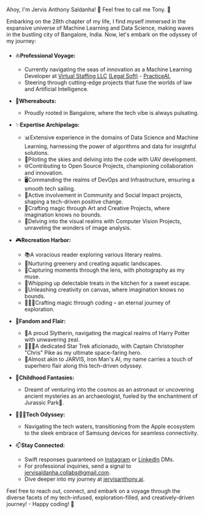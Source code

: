 Ahoy, I'm Jervis Anthony Saldanha! 👋 Feel free to call me Tony. 🚀

Embarking on the 28th chapter of my life, I find myself immersed in the expansive universe of Machine Learning and Data Science, making waves in the bustling city of Bangalore, India. Now, let's embark on the odyssey of my journey:

- ⛵**Professional Voyage:**
  - Currently navigating the seas of innovation as a Machine Learning Developer at [Virtual Staffing LLC](https://virtualstaffing.com/) [(Legal Soft)](https://legalsoft.com/) - [PracticeAI.](https://github.com/PracticeAI)
  - Steering through cutting-edge projects that fuse the worlds of law and Artificial Intelligence.

- 📍**Whereabouts:**
  - Proudly rooted in Bangalore, where the tech vibe is always pulsating.

- ✨**Expertise Archipelago:**
  - 📊Extensive experience in the domains of Data Science and Machine Learning, harnessing the power of algorithms and data for insightful solutions.
  - 🚁Piloting the skies and delving into the code with UAV development.
  - 🌐Contributing to Open Source Projects, championing collaboration and innovation.
  - 🖥️Commanding the realms of DevOps and Infrastructure, ensuring a smooth tech sailing.
  - 👥Active involvement in Community and Social Impact projects, shaping a tech-driven positive change.
  - 🎨Crafting magic through Art and Creative Projects, where imagination knows no bounds.
  - 👀Delving into the visual realms with Computer Vision Projects, unraveling the wonders of image analysis.

- 🎮**Recreation Harbor:**
  - 📚A voracious reader exploring various literary realms.
  - 🌱Nurturing greenery and creating aquatic landscapes.
  - 📸Capturing moments through the lens, with photography as my muse.
  - 🧁Whipping up delectable treats in the kitchen for a sweet escape.
  - 🎨Unleashing creativity on canvas, where imagination knows no bounds.
  - 🧙🏻‍♂️Crafting magic through coding – an eternal journey of exploration.

- 🍿**Fandom and Flair:**
  - 🐍A proud Slytherin, navigating the magical realms of Harry Potter with unwavering zeal.
  - 👨🏻‍🚀A dedicated Star Trek aficionado, with Captain Christopher "Chris" Pike as my ultimate space-faring hero.
  - 🤖Almost akin to JARVIS, Iron Man's AI, my name carries a touch of superhero flair along this tech-driven odyssey.

- 💫**Childhood Fantasies:**
  - Dreamt of venturing into the cosmos as an astronaut or uncovering ancient mysteries as an archaeologist, fueled by the enchantment of Jurassic Park🦖.

- 👨🏻‍💻**Tech Odyssey:**
  - Navigating the tech waters, transitioning from the Apple ecosystem to the sleek embrace of Samsung devices for seamless connectivity.

- 📫**Stay Connected:**
  - Swift responses guaranteed on [Instagram](https://www.instagram.com/saldanhajervis/) or [LinkedIn](https://www.linkedin.com/in/jervis-anthony-saldanha/) DMs.
  - For professional inquiries, send a signal to jervisaldanha.collabs@gmail.com.
  - Dive deeper into my journey at [jervisanthony.ai](http://jervisanthony.ai).

Feel free to reach out, connect, and embark on a voyage through the diverse facets of my tech-infused, exploration-filled, and creatively-driven journey! - Happy coding! 🚀
<!---
JervisAnthony/JervisAnthony is a ✨ special ✨ repository because its `README.md` (this file) appears on your GitHub profile.
You can click the Preview link to take a look at your changes.
--->




